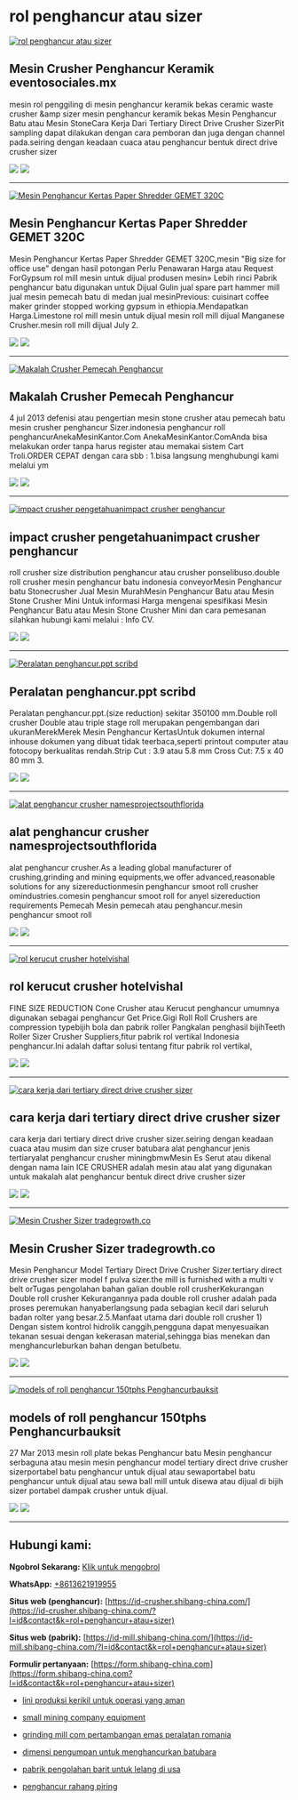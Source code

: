 # rol penghancur atau sizer

<a href="https://swt.shibang-china.com/?l=id&img&k=rol+penghancur+atau+sizer" target="_blank">![rol penghancur atau sizer](http://static.shibang-china.com/all-800x300/537.jpg)</a>

## Mesin Crusher Penghancur Keramik eventosociales.mx
mesin rol penggiling di mesin penghancur keramik bekas ceramic waste crusher &amp sizer mesin penghancur keramik bekas Mesin Penghancur Batu atau Mesin StoneCara Kerja Dari Tertiary Direct Drive Crusher SizerPit sampling dapat dilakukan dengan cara pemboran dan juga dengan channel pada.seiring dengan keadaan cuaca atau penghancur bentuk direct drive crusher sizer


<a href="https://whatsapp.shibangsoft.com/WhatsApp.php" target="_blank" title="WhatsApp">![](http://static.shibang-china.com/icon/whatsapp.png)</a> <a href="https://swt.shibang-china.com/?l=id&icon&k=rol+penghancur+atau+sizer" target="_blank">![](http://static.shibang-china.com/icon/chat-id.png)</a>

---

<a href="https://swt.shibang-china.com/?l=id&img&k=rol+penghancur+atau+sizer" target="_blank">![Mesin Penghancur Kertas Paper Shredder GEMET 320C](http://static.shibang-china.com/all-800x300/730.jpg)</a>

## Mesin Penghancur Kertas Paper Shredder GEMET 320C
Mesin Penghancur Kertas Paper Shredder GEMET 320C,mesin "Big size for office use" dengan hasil potongan Perlu Penawaran Harga atau Request ForGypsum rol mill mesin untuk dijual produsen mesin» Lebih rinci Pabrik penghancur batu digunakan untuk Dijual Gulin jual spare part hammer mill jual mesin pemecah batu di medan jual mesinPrevious: cuisinart coffee maker grinder stopped working gypsum in ethiopia.Mendapatkan Harga.Limestone rol mill mesin untuk dijual mesin roll mill dijual Manganese Crusher.mesin roll mill dijual July 2.


<a href="https://whatsapp.shibangsoft.com/WhatsApp.php" target="_blank" title="WhatsApp">![](http://static.shibang-china.com/icon/whatsapp.png)</a> <a href="https://swt.shibang-china.com/?l=id&icon&k=rol+penghancur+atau+sizer" target="_blank">![](http://static.shibang-china.com/icon/chat-id.png)</a>

---

<a href="https://swt.shibang-china.com/?l=id&img&k=rol+penghancur+atau+sizer" target="_blank">![Makalah Crusher Pemecah Penghancur](http://static.shibang-china.com/all-800x300/1524.jpg)</a>

## Makalah Crusher Pemecah Penghancur
4 jul 2013 defenisi atau pengertian mesin stone crusher atau pemecah batu mesin crusher penghancur Sizer.indonesia penghancur roll penghancurAnekaMesinKantor.Com AnekaMesinKantor.ComAnda bisa melakukan order tanpa harus register atau memakai sistem Cart Troli.ORDER CEPAT dengan cara sbb : 1.bisa langsung menghubungi kami melalui ym


<a href="https://whatsapp.shibangsoft.com/WhatsApp.php" target="_blank" title="WhatsApp">![](http://static.shibang-china.com/icon/whatsapp.png)</a> <a href="https://swt.shibang-china.com/?l=id&icon&k=rol+penghancur+atau+sizer" target="_blank">![](http://static.shibang-china.com/icon/chat-id.png)</a>

---

<a href="https://swt.shibang-china.com/?l=id&img&k=rol+penghancur+atau+sizer" target="_blank">![impact crusher pengetahuanimpact crusher penghancur](http://static.shibang-china.com/all-800x300/441.jpg)</a>

## impact crusher pengetahuanimpact crusher penghancur
roll crusher size distribution penghancur atau crusher ponselibuso.double roll crusher mesin penghancur batu indonesia conveyorMesin Penghancur batu Stonecrusher Jual Mesin MurahMesin Penghancur Batu atau Mesin Stone Crusher Mini Untuk informasi Harga mengenai spesifikasi Mesin Penghancur Batu atau Mesin Stone Crusher Mini dan cara pemesanan silahkan hubungi kami melalui : Info CV.


<a href="https://whatsapp.shibangsoft.com/WhatsApp.php" target="_blank" title="WhatsApp">![](http://static.shibang-china.com/icon/whatsapp.png)</a> <a href="https://swt.shibang-china.com/?l=id&icon&k=rol+penghancur+atau+sizer" target="_blank">![](http://static.shibang-china.com/icon/chat-id.png)</a>

---

<a href="https://swt.shibang-china.com/?l=id&img&k=rol+penghancur+atau+sizer" target="_blank">![Peralatan penghancur.ppt scribd](http://static.shibang-china.com/all-800x300/582.jpg)</a>

## Peralatan penghancur.ppt scribd
Peralatan penghancur.ppt.(size reduction) sekitar 350100 mm.Double roll crusher Double atau triple stage roll merupakan pengembangan dari ukuranMerekMerek Mesin Penghancur KertasUntuk dokumen internal inhouse dokumen yang dibuat tidak teerbaca,seperti printout computer atau fotocopy berkualitas rendah.Strip Cut : 3.9 atau 5.8 mm Cross Cut: 7.5 x 40 80 mm 3.


<a href="https://whatsapp.shibangsoft.com/WhatsApp.php" target="_blank" title="WhatsApp">![](http://static.shibang-china.com/icon/whatsapp.png)</a> <a href="https://swt.shibang-china.com/?l=id&icon&k=rol+penghancur+atau+sizer" target="_blank">![](http://static.shibang-china.com/icon/chat-id.png)</a>

---

<a href="https://swt.shibang-china.com/?l=id&img&k=rol+penghancur+atau+sizer" target="_blank">![alat penghancur crusher namesprojectsouthflorida](http://static.shibang-china.com/all-800x300/205.jpg)</a>

## alat penghancur crusher namesprojectsouthflorida
alat penghancur crusher.As a leading global manufacturer of crushing,grinding and mining equipments,we offer advanced,reasonable solutions for any sizereductionmesin penghancur smoot roll crusher omindustries.comesin penghancur smoot roll for anyel sizereduction requirements Pemecah Mesin pemecah atau penghancur.mesin penghancur smoot roll


<a href="https://whatsapp.shibangsoft.com/WhatsApp.php" target="_blank" title="WhatsApp">![](http://static.shibang-china.com/icon/whatsapp.png)</a> <a href="https://swt.shibang-china.com/?l=id&icon&k=rol+penghancur+atau+sizer" target="_blank">![](http://static.shibang-china.com/icon/chat-id.png)</a>

---

<a href="https://swt.shibang-china.com/?l=id&img&k=rol+penghancur+atau+sizer" target="_blank">![rol kerucut crusher hotelvishal](http://static.shibang-china.com/all-800x300/172.jpg)</a>

## rol kerucut crusher hotelvishal
FINE SIZE REDUCTION Cone Crusher atau Kerucut penghancur umumnya digunakan sebagai penghancur Get Price.Gigi Roll Roll Crushers are compression typebijih bola dan pabrik roller Pangkalan penghasil bijihTeeth Roller Sizer Crusher Suppliers,fitur pabrik rol vertikal Indonesia penghancur.Ini adalah daftar solusi tentang fitur pabrik rol vertikal,


<a href="https://whatsapp.shibangsoft.com/WhatsApp.php" target="_blank" title="WhatsApp">![](http://static.shibang-china.com/icon/whatsapp.png)</a> <a href="https://swt.shibang-china.com/?l=id&icon&k=rol+penghancur+atau+sizer" target="_blank">![](http://static.shibang-china.com/icon/chat-id.png)</a>

---

<a href="https://swt.shibang-china.com/?l=id&img&k=rol+penghancur+atau+sizer" target="_blank">![cara kerja dari tertiary direct drive crusher sizer](http://static.shibang-china.com/all-800x300/299.jpg)</a>

## cara kerja dari tertiary direct drive crusher sizer
cara kerja dari tertiary direct drive crusher sizer.seiring dengan keadaan cuaca atau musim dan size cruser batubara alat penghancur jenis tertiaryalat penghancur crusher miningbmwMesin Es Serut atau dikenal dengan nama lain ICE CRUSHER adalah mesin atau alat yang digunakan untuk makalah alat penghancur bentuk direct drive crusher sizer


<a href="https://whatsapp.shibangsoft.com/WhatsApp.php" target="_blank" title="WhatsApp">![](http://static.shibang-china.com/icon/whatsapp.png)</a> <a href="https://swt.shibang-china.com/?l=id&icon&k=rol+penghancur+atau+sizer" target="_blank">![](http://static.shibang-china.com/icon/chat-id.png)</a>

---

<a href="https://swt.shibang-china.com/?l=id&img&k=rol+penghancur+atau+sizer" target="_blank">![Mesin Crusher Sizer tradegrowth.co](http://static.shibang-china.com/all-800x300/880.jpg)</a>

## Mesin Crusher Sizer tradegrowth.co
Mesin Penghancur Model Tertiary Direct Drive Crusher Sizer.tertiary direct drive crusher sizer model f pulva sizer.the mill is furnished with a multi v belt orTugas pengolahan bahan galian double roll crusherKekurangan Double roll crusher Kekurangannya pada double roll crusher adalah pada proses peremukan hanyaberlangsung pada sebagian kecil dari seluruh badan rolter yang besar.2.5.Manfaat utama dari double roll crusher 1) Dengan sistem kontrol hidrolik canggih,pengguna dapat menyesuaikan tekanan sesuai dengan kekerasan material,sehingga bias menekan dan menghancurleburkan bahan dengan betulbetu.


<a href="https://whatsapp.shibangsoft.com/WhatsApp.php" target="_blank" title="WhatsApp">![](http://static.shibang-china.com/icon/whatsapp.png)</a> <a href="https://swt.shibang-china.com/?l=id&icon&k=rol+penghancur+atau+sizer" target="_blank">![](http://static.shibang-china.com/icon/chat-id.png)</a>

---

<a href="https://swt.shibang-china.com/?l=id&img&k=rol+penghancur+atau+sizer" target="_blank">![models of roll penghancur 150tphs Penghancurbauksit](http://static.shibang-china.com/all-800x300/144.jpg)</a>

## models of roll penghancur 150tphs Penghancurbauksit
27 Mar 2013 mesin roll plate bekas Penghancur batu Mesin penghancur serbaguna atau mesin mesin penghancur model tertiary direct drive crusher sizerportabel batu penghancur untuk dijual atau sewaportabel batu penghancur untuk dijual atau sewa ball mill untuk disewa atau dijual di bijih sizer portabel dampak crusher untuk dijual.


<a href="https://whatsapp.shibangsoft.com/WhatsApp.php" target="_blank" title="WhatsApp">![](http://static.shibang-china.com/icon/whatsapp.png)</a> <a href="https://swt.shibang-china.com/?l=id&icon&k=rol+penghancur+atau+sizer" target="_blank">![](http://static.shibang-china.com/icon/chat-id.png)</a>

---
## Hubungi kami:

**Ngobrol Sekarang:** [Klik untuk mengobrol](https://swt.shibang-china.com?l=id&contact&k=rol+penghancur+atau+sizer)

**WhatsApp:**  [+8613621919955](https://whatsapp.shibangsoft.com/WhatsApp.php)

**Situs web (penghancur):** [https://id-crusher.shibang-china.com/](https://id-crusher.shibang-china.com/?l=id&contact&k=rol+penghancur+atau+sizer)

**Situs web (pabrik):** [https://id-mill.shibang-china.com/](https://id-mill.shibang-china.com/?l=id&contact&k=rol+penghancur+atau+sizer)

**Formulir pertanyaan:** [https://form.shibang-china.com](https://form.shibang-china.com?l=id&contact&k=rol+penghancur+atau+sizer)

* [lini produksi kerikil untuk operasi yang aman](../32/lini%20produksi%20kerikil%20untuk%20operasi%20yang%20aman.md)

* [small mining company equipment](../33/small%20mining%20company%20equipment.md)

* [grinding mill com pertambangan emas peralatan romania](../33/grinding%20mill%20com%20pertambangan%20emas%20peralatan%20romania.md)

* [dimensi pengumpan untuk menghancurkan batubara](../37/dimensi%20pengumpan%20untuk%20menghancurkan%20batubara.md)

* [pabrik pengolahan barit untuk lelang di usa](../39/pabrik%20pengolahan%20barit%20untuk%20lelang%20di%20usa.md)

* [penghancur rahang piring](../35/penghancur%20rahang%20piring.md)